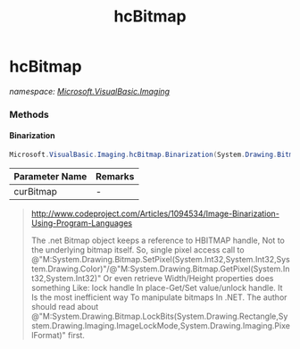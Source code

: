 ﻿---
title: hcBitmap
---

# hcBitmap
_namespace: [Microsoft.VisualBasic.Imaging](N-Microsoft.VisualBasic.Imaging.html)_



### Methods

#### Binarization
```csharp
Microsoft.VisualBasic.Imaging.hcBitmap.Binarization(System.Drawing.Bitmap@,Microsoft.VisualBasic.Imaging.hcBitmap.BinarizationStyles)
```


|Parameter Name|Remarks|
|--------------|-------|
|curBitmap|-|

> 
>  http://www.codeproject.com/Articles/1094534/Image-Binarization-Using-Program-Languages
>  
>  The .net Bitmap object keeps a reference to HBITMAP handle, Not to the underlying bitmap itself.
>  So, single pixel access call to @"M:System.Drawing.Bitmap.SetPixel(System.Int32,System.Int32,System.Drawing.Color)"/@"M:System.Drawing.Bitmap.GetPixel(System.Int32,System.Int32)" Or 
>  even retrieve Width/Height properties does something Like: 
>  lock handle In place-Get/Set value/unlock handle. It Is the most inefficient way To manipulate bitmaps In .NET. 
>  The author should read about @"M:System.Drawing.Bitmap.LockBits(System.Drawing.Rectangle,System.Drawing.Imaging.ImageLockMode,System.Drawing.Imaging.PixelFormat)" first.
>  




